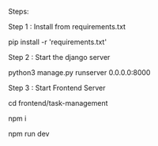 Steps:

Step 1 : Install from requirements.txt

pip install -r 'requirements.txt'

Step 2 : Start the django server

python3 manage.py runserver 0.0.0.0:8000

Step 3 : Start Frontend Server

cd frontend/task-management

npm i

npm run dev
